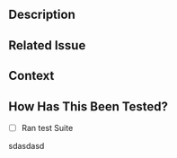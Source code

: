 <!--- Please provide a general summary of your changes in the title above -->
<!--- [Updated/Added] [Language] -->
## Description
<!--- Please describe all your changes in detail -->

## Related Issue
<!--- If fixing a bug, there should be an issue describing it with steps to reproduce -->
<!--- Please provide a link to the issue here: -->

## Context
<!--- Why is this change required/wanted? What problem does it solve? -->
<!--- If this fixes an open issue, please provide a link to the issue here. -->

## How Has This Been Tested?
- [ ] Ran test Suite
<!--- Please describe in detail how you tested your changes. -->
<!--- Include information about your testing environment, and the tests you ran to -->
<!--- see how your change might have affects other areas of the code, etc. -->sdasdasd